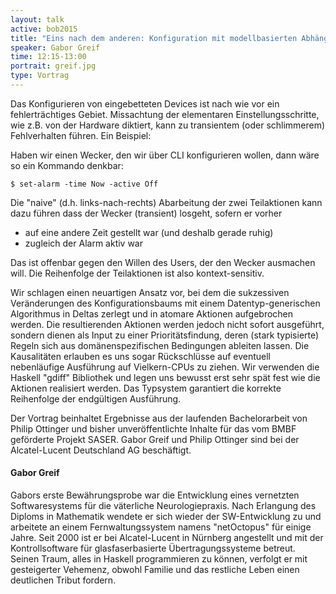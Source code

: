 ```yaml
---
layout: talk
active: bob2015
title: "Eins nach dem anderen: Konfiguration mit modellbasierten Abhängigkeiten"
speaker: Gabor Greif
time: 12:15-13:00
portrait: greif.jpg
type: Vortrag
---
```


Das Konfigurieren von eingebetteten Devices ist nach wie vor ein
fehlerträchtiges Gebiet. Missachtung der elementaren
Einstellungsschritte, wie z.B. von der Hardware diktiert, kann zu
transientem (oder schlimmerem) Fehlverhalten führen.  Ein Beispiel:

Haben wir einen Wecker, den wir über CLI konfigurieren wollen, dann wäre so ein Kommando denkbar:

    $ set-alarm -time Now -active Off

Die "naive" (d.h. links-nach-rechts) Abarbeitung der zwei Teilaktionen
kann dazu führen dass der Wecker (transient) losgeht, sofern er vorher

- auf eine andere Zeit gestellt war (und deshalb gerade ruhig)
- zugleich der Alarm aktiv war

Das ist offenbar gegen den Willen des Users, der den Wecker ausmachen
will. Die Reihenfolge der Teilaktionen ist also kontext-sensitiv.

Wir schlagen einen neuartigen Ansatz vor, bei dem die sukzessiven
Veränderungen des Konfigurationsbaums mit einem Datentyp-generischen
Algorithmus in Deltas zerlegt und in atomare Aktionen aufgebrochen
werden. Die resultierenden Aktionen werden jedoch nicht sofort
ausgeführt, sondern dienen als Input zu einer Prioritätsfindung, deren
(stark typisierte) Regeln sich aus domänenspezifischen Bedingungen
ableiten lassen. Die Kausalitäten erlauben es uns sogar Rückschlüsse
auf eventuell nebenläufige Ausführung auf Vielkern-CPUs zu ziehen. Wir
verwenden die Haskell "gdiff" Bibliothek und legen uns bewusst erst
sehr spät fest wie die Aktionen realisiert werden.  Das Typsystem
garantiert die korrekte Reihenfolge der endgültigen Ausführung.

Der Vortrag beinhaltet Ergebnisse aus der laufenden Bachelorarbeit von
Philip Ottinger und bisher unveröffentlichte Inhalte für das vom BMBF
geförderte Projekt SASER. Gabor Greif und Philip Ottinger sind bei der
Alcatel-Lucent Deutschland AG beschäftigt.


#### Gabor Greif

Gabors erste Bewährungsprobe war die Entwicklung eines vernetzten
Softwaresystems für die väterliche Neurologiepraxis. Nach Erlangung
des Diploms in Mathematik wendete er sich wieder der SW-Entwicklung zu
und arbeitete an einem Fernwaltungssystem namens "netOctopus" für
einige Jahre. Seit 2000 ist er bei Alcatel-Lucent in Nürnberg
angestellt und mit der Kontrollsoftware für glasfaserbasierte
Übertragungssysteme betreut. Seinen Traum, alles in Haskell
programmieren zu können, verfolgt er mit gesteigerter Vehemenz, obwohl
Familie und das restliche Leben einen deutlichen Tribut fordern.
